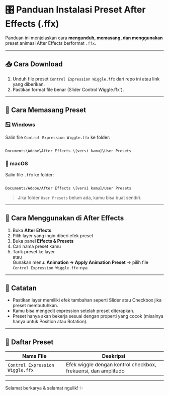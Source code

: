 # 🎛️ Panduan Instalasi Preset After Effects (.ffx)

Panduan ini menjelaskan cara **mengunduh, memasang, dan menggunakan** preset animasi After Effects berformat `.ffx`.

---

## 📥 Cara Download

1. Unduh file preset `Control Expression Wiggle.ffx` dari repo ini atau link yang diberikan.
2. Pastikan format file benar (Slider Control Wiggle.ffx`).

---

## 📁 Cara Memasang Preset

### 🪟 Windows

Salin file `Control Expression Wiggle.ffx` ke folder:

```

Documents\Adobe\After Effects \[versi kamu]\User Presets

```

### 🍎 macOS

Salin file `.ffx` ke folder:

```

Documents/Adobe/After Effects \[versi kamu]/User Presets

```

> Jika folder `User Presets` belum ada, kamu bisa buat sendiri.

---

## 🚀 Cara Menggunakan di After Effects

1. Buka **After Effects**
2. Pilih layer yang ingin diberi efek preset
3. Buka panel **Effects & Presets**
4. Cari nama preset kamu
5. Tarik preset ke layer  
   atau  
   Gunakan menu: **Animation → Apply Animation Preset** → pilih file `Control Expression Wiggle.ffx`-nya

---

## 🧠 Catatan

- Pastikan layer memiliki efek tambahan seperti Slider atau Checkbox jika preset membutuhkan.
- Kamu bisa mengedit expression setelah preset diterapkan.
- Preset hanya akan bekerja sesuai dengan properti yang cocok (misalnya hanya untuk Position atau Rotation).

---

## 📌 Daftar Preset

| Nama File         | Deskripsi                                             |
|-------------------|-------------------------------------------------------|
| `Control Expression Wiggle.ffx`  | Efek wiggle dengan kontrol checkbox, frekuensi, dan amplitudo |

---

Selamat berkarya & selamat ngulik! ✨


